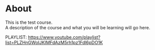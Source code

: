 # About

This is the test course.  
A description of the course and what you will be learning will go here.

PLAYLIST: https://www.youtube.com/playlist?list=PLZHnGWoIJKIMFdAzM5rh1pz1Fdl6pDO1K